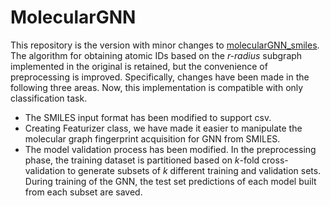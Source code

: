 # MolecularGNN
This repository is the version with minor changes to [molecularGNN_smiles](https://github.com/masashitsubaki/molecularGNN_smiles). The algorithm for obtaining atomic IDs based on the *r-radius* subgraph implemented in the original is retained, but the convenience of preprocessing is improved. Specifically, changes have been made in the following three areas. Now, this implementation is compatible with only classification task.  
* The SMILES input format has been modified to support csv.  
* Creating Featurizer class, we have made it easier to manipulate the molecular graph fingerprint acquisition for GNN from SMILES.  
* The model validation process has been modified. In the preprocessing phase, the training dataset is partitioned based on *k*-fold cross-validation to generate subsets of *k* different training and validation sets. During training of the GNN, the test set predictions of each model built from each subset are saved.
